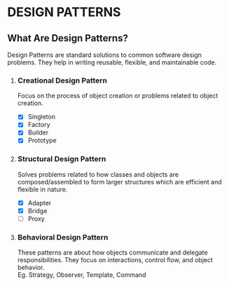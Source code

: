# DESIGN PATTERNS

## What Are Design Patterns?

Design Patterns are standard solutions to common software design problems. They help in writing reusable, flexible, and maintainable code.

1. ### Creational Design Pattern

   Focus on the process of object creation or problems related to object creation.   
   - [x] Singleton
   - [x] Factory
   - [x] Builder
   - [x] Prototype

2. ### Structural Design Pattern 

   Solves problems related to how classes and objects are composed/assembled to form larger structures which are efficient and flexible in nature.  
     - [x] Adapter
     - [x] Bridge
     - [ ] Proxy

3. ### Behavioral Design Pattern

   These patterns are about how objects communicate and delegate responsibilities. They focus on interactions, control flow, and object behavior.  
   Eg. Strategy, Observer, Template, Command